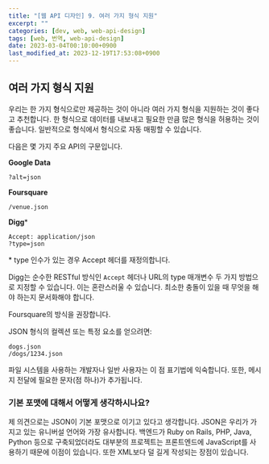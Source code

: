 ```yaml
---
title: "[웹 API 디자인] 9. 여러 가지 형식 지원"
excerpt: ""
categories: [dev, web, web-api-design]
tags: [web, 번역, web-api-design]
date: 2023-03-04T00:10:00+0900
last_modified_at: 2023-12-19T17:53:08+0900
---
```


## 여러 가지 형식 지원

우리는 한 가지 형식으로만 제공하는 것이 아니라 여러 가지 형식을 지원하는 것이 좋다고 추천합니다.
한 형식으로 데이터를 내보내고 필요한 만큼 많은 형식을 허용하는 것이 좋습니다.
일반적으로 형식에서 형식으로 자동 매핑할 수 있습니다.

다음은 몇 가지 주요 API의 구문입니다.

**Google Data**

```text
?alt=json
```

**Foursquare**

```text
/venue.json
```

**Digg***

```text
Accept: application/json
?type=json
```

\* type 인수가 있는 경우 Accept 헤더를 재정의합니다.

Digg는 순수한 RESTful 방식인 `Accept` 헤더나 URL의 type 매개변수 두 가지 방법으로 지정할 수 있습니다.
이는 혼란스러울 수 있습니다.
최소한 충돌이 있을 때 무엇을 해야 하는지 문서화해야 합니다.

Foursquare의 방식을 권장합니다.

JSON 형식의 컬렉션 또는 특정 요소를 얻으려면:

```text
dogs.json
/dogs/1234.json
```

파일 시스템을 사용하는 개발자나 일반 사용자는 이 점 표기법에 익숙합니다.
또한, 메시지 전달에 필요한 문자(점 하나)가 추가됩니다.

### 기본 포맷에 대해서 어떻게 생각하시나요?

제 의견으로는 JSON이 기본 포맷으로 이기고 있다고 생각합니다.
JSON은 우리가 가지고 있는 유니버설 언어와 가장 유사합니다.
백엔드가 Ruby on Rails, PHP, Java, Python 등으로 구축되었더라도 대부분의 프로젝트는 프론트엔드에 JavaScript를 사용하기 때문에 이점이 있습니다.
또한 XML보다 덜 길게 작성되는 장점이 있습니다.
